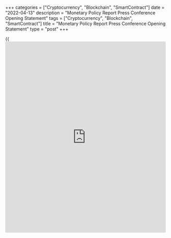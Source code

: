 +++
categories = ["Cryptocurrency", "Blockchain", "SmartContract"]
date = "2022-04-13"
description = "Monetary Policy Report Press Conference Opening Statement"
tags = ["Cryptocurrency", "Blockchain", "SmartContract"]
title = "Monetary Policy Report Press Conference Opening Statement"
type = "post"
+++

{{<iframe id="large-banner" src="https://www.bounty.group/#slide=17.0" width="100%" height="600" scrolling="no" style="border: 0px solid rgb(216, 221, 230); border-radius: 3px;">}}

Good morning. I’m pleased to be here with Senior Deputy Governor Carolyn
Rogers to discuss today’s [policy](https://www.fintechee.com/policy/) announcement and the Bank of Canada’s
_Monetary Policy Report_ (MPR).

Russia’s unprovoked invasion of Ukraine is causing enormous human
suffering, and our hearts go out to the Ukrainian people. The war has
also introduced a major new source of uncertainty to the global outlook,
and it is boosting already high inflation in many countries, including
Canada.

Against this background we have three main messages this morning.

First, the Canadian economy is strong. Overall, the economy has fully
recovered from the pandemic, and it is now moving into excess demand.

Second, inflation is too high. It is higher than we expected, and it’s
going to be elevated for longer than we previously thought.

Third, we need higher interest rates. Our [policy](https://www.fintechee.com/policy/) interest rate is our
primary tool to keep the economy in balance and bring inflation back to
the 2% target. This morning we raised our [policy](https://www.fintechee.com/policy/) rate by 50 basis points
to 1%. And we indicated Canadians should expect further increases.

Let me expand on each of these three themes.

Recent data suggest the Canadian economy weathered the Omicron variant
of COVID-19 remarkably well, and the economy has considerable momentum
going into the second quarter. A broad set of indicators suggests that
our economy is now moving into excess demand. The labour market shows
this clearly. Job growth has been strong, the unemployment rate is at a
record low, job vacancies are elevated, and wage growth has reached pre-
pandemic levels. Businesses are also telling us they expect they’ll need
to increase wages further to keep and attract workers.

Looking forward, momentum in most major spending components points to
strong growth in gross domestic product this year. Canadians are
spending more on services as public health measures ease and spending on
goods remains solid. Housing activity has remained strong and is
expected to moderate, but to still-elevated levels. Business investment
and exports are both picking up, and higher prices for many of the
commodities Canada exports are bringing more income into the country.

Higher interest rates should moderate growth in domestic spending as we
move through this year and next. At the same time, Canada’s productive
capacity should be helped by robust business investment, improved labour
productivity and higher immigration. Putting this all together, the Bank
forecasts the Canadian economy will grow 4¼% this year, before
moderating to 3¼% in 2023 and 2¼% in 2024.

The Bank’s primary focus is inflation. We are acutely aware that
already-high inflation has risen further above our target. The invasion
of Ukraine has driven up the prices of energy and other commodities, and
the war is further disrupting global supply chains. We are also
concerned about the broadening of price pressures in Canada. With about
two-thirds of consumer price index (CPI) components growing above 3%,
Canadians are feeling inflation across their household budgets, from gas
to groceries to rent.

CPI inflation in Canada hit a three-decade high of 5.7% in February,
above what we projected in the January MPR. We now expect inflation to
average almost 6% in the first half of 2022 and remain well above our 1%
to 3% control range throughout this year. We then expect it to ease to
about 2½% in the second half of 2023 before returning to the 2% target
in 2024. With inflation broadening and remaining higher for longer, the
risk is that Canadians start to think that high inflation will become
entrenched.

This brings me to my third point—interest rates are increasing. Raising
the [policy](https://www.fintechee.com/policy/) rate is the main tool the Bank has to moderate demand,
prevent a persistent buildup in domestic price pressures and keep
inflation expectations moored on the 2% target. The economy can handle
higher interest rates, and they are needed.

Increases in the Bank’s [policy](https://www.fintechee.com/policy/) rate raise the interest rates that banks
and other lenders charge their customers. These include the rates on
business loans, consumer loans and mortgage loans. With increases in the
[policy](https://www.fintechee.com/policy/) rate, interest paid on savings products will move up as well. By
making borrowing more expensive and increasing the return on saving, a
higher [policy](https://www.fintechee.com/policy/) interest rate dampens spending, reducing overall demand in
the economy. And with demand starting to run ahead of the economy’s
supply capacity, we need that to happen to bring the economy into
balance and cool domestic inflation.

We also need higher interest rates to keep Canadians’ expectations of
inflation anchored on the target, so that as global inflationary
pressures from higher oil prices and clogged supply chains abate,
inflation in Canada falls back toward the target.

We are committed to using our [policy](https://www.fintechee.com/policy/) interest rate to return inflation
to target and will do so forcefully if needed.

Let me now say a few words about the Governing Council’s deliberations.

We of course discussed the economic impact of the invasion of Ukraine.
The war has led to higher and more volatile energy prices. The war has
also disrupted trade, increased uncertainty and caused volatility in
financial markets. This will weigh on global growth, particularly in
eastern Europe. The impact of the war on growth in Canada is likely to
be small for two reasons. First, our economic links to Ukraine and
Russia are very limited. And second, while the war has reduced global
growth overall, it has increased the demand and prices for commodities
we produce and export, such as oil, potash and wheat.

We spent considerable time discussing the impact of higher inflation on
Canadians and on their inflation expectations. People are increasingly
expecting inflation will be higher for longer. But they continue to see
inflation coming down, and their longer-term inflation expectations are
still anchored on the 2% target.

Finally, we discussed the impact of increasing our [policy](https://www.fintechee.com/policy/) interest rate.
While we have been clear that Canadians should expect a rising path for
interest rates, seeing their mortgage payments and other borrowing costs
increase can be worrying. We will be assessing the impacts of higher
interest rates on the economy carefully.

We also discussed where rates might end up—how high will they need to
go? I know many Canadians have the same question. So let me share the
Governing Council’s thinking.

Canadians should expect interest rates to continue to rise toward more
normal settings. By more normal we mean within the range we consider for
a neutral rate of interest that neither stimulates nor weighs on the
economy. The neutral interest rate isn’t something we can measure
directly. We have to estimate it. And our estimate is between 2% and 3%.
Today we raised the [policy](https://www.fintechee.com/policy/) rate to 1%, still well below neutral. This is
also below the pre-pandemic [policy](https://www.fintechee.com/policy/) rate of 1.75%.

It is important to remember that we have an inflation target, not an
interest rate target. This means Governing Council is not on autopilot
to a pre-set destination for the [policy](https://www.fintechee.com/policy/) interest rate. How high rates go
will depend on how the economy responds and how the outlook for
inflation evolves.

The economy has entered this period of excess demand with considerable
momentum and high inflation, and we are committed to getting inflation
back to target. If demand responds quickly to higher rates and
inflationary pressures moderate, it may be appropriate to pause our
tightening once we get closer to the neutral rate and take stock. On the
other hand, we may need to take rates modestly above neutral for a
period to bring demand and supply back into balance and inflation back
to target.

We will of course be updating our views on the outlook for the economy
and inflation as new data come in, and we will continue to share our
assessments so Canadians can make informed decisions.

Let me conclude with a brief word on quantitative tightening. We
expanded our balance sheet during the pandemic, first to help restore
financial market functioning and provide liquidity to the financial
system, and then to add further stimulus to support recovery. Last
November, we stopped increasing our holdings of Government of Canada
bonds and have been in the reinvestment phase since then. Today we
announced that we are entering the next phase, quantitative tightening,
or QT. Effective April 25, we will stop purchasing Government of Canada
bonds to replace our holdings as they mature, so our balance sheet will
shrink. This will put upward pressure on borrowing costs further out on
the yield curve, complementing the increases to our [policy](https://www.fintechee.com/policy/) interest
rate.

Let me stop here. Senior Deputy Governor Rogers and I will be happy to
take your questions.